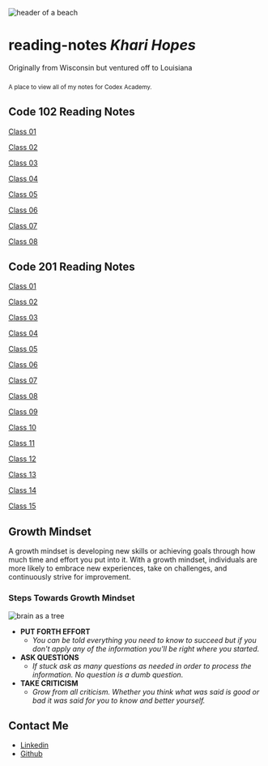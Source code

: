 ![header of a beach](https://fraserisland-australia.com/wp-content/uploads/2016/11/8.Fraser-Island-Beaches-Header.jpg)

# __reading-notes__ _Khari Hopes_
Originally from Wisconsin but ventured off to Louisiana
###
<sub>A place to view all of my notes for Codex Academy.

## Code 102 Reading Notes

[Class 01](code-102/class-01.md)

[Class 02](code-102/class-02.md)

[Class 03](code-102/class-03.md)

[Class 04](code-102/class-04.md)

[Class 05](code-102/class-05.md)

[Class 06](code-102/class-06.md)

[Class 07](code-102/class-07.md)

[Class 08](code-102/class-08.md)

## Code 201 Reading Notes

[Class 01](code-201/class-01.md)

[Class 02](code-201/class-02.md)

[Class 03](code-201/class-03.md)

[Class 04](code-201/class-04.md)

[Class 05](code-201/class-05.md)

[Class 06](code-201/class-06.md)

[Class 07](code-201/class-07.md)

[Class 08](code-201/class-08.md)

[Class 09](code-201/class-09.md)

[Class 10](code-201/class-10.md)

[Class 11](code-201/class-11.md)

[Class 12](code-201/class-12.md)

[Class 13](code-201/class-13.md)

[Class 14](code-201/class-14.md)

[Class 15](code-201/class-15.md)

## Growth Mindset
A growth mindset is developing new skills or achieving goals through how much time and effort you put into it. With a growth mindset, individuals are more likely to embrace new experiences, take on challenges, and continuously strive for improvement.

### Steps Towards Growth Mindset

![brain as a tree](https://cdn.pixabay.com/photo/2023/04/10/00/39/ai-generated-7912531_1280.jpg)
* __PUT FORTH EFFORT__
  * _You can be told everything you need to know to succeed but if you don't apply any of the information you'll be right where you started._
* __ASK QUESTIONS__
  * _If stuck ask as many questions as needed in order to process the information. No question is a dumb question._
* __TAKE CRITICISM__ 
  * _Grow from all criticism. Whether you think what was said is good or bad it was said for you to know and better yourself._
  
## __Contact Me__
- [Linkedin](https://www.linkedin.com/in/kharihopes/)
- [Github](https://github.com/khari-hopes/)

